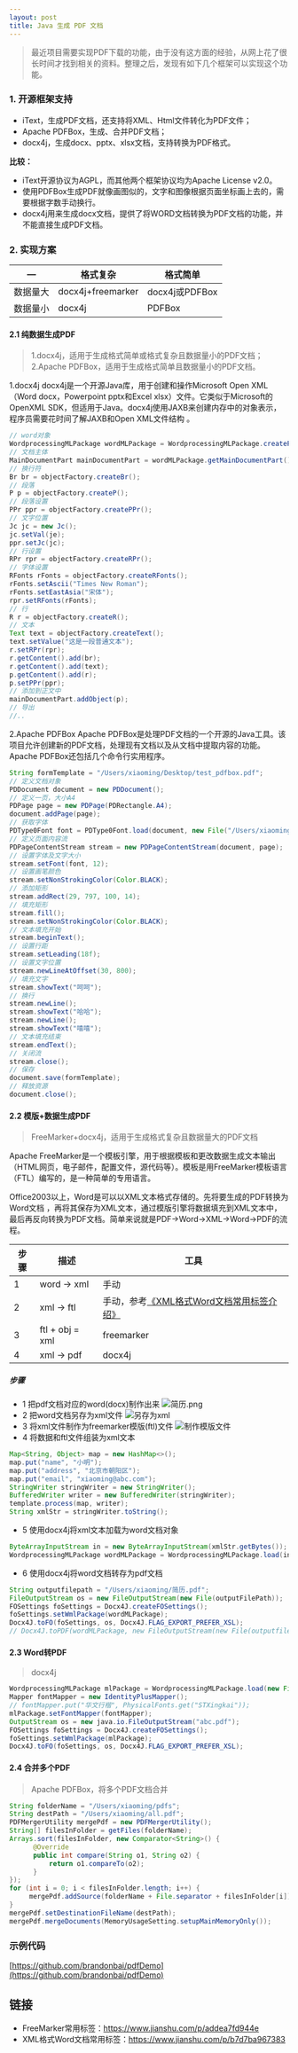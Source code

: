 ```yaml
---
layout: post
title: Java 生成 PDF 文档
---
```


> 最近项目需要实现PDF下载的功能，由于没有这方面的经验，从网上花了很长时间才找到相关的资料。整理之后，发现有如下几个框架可以实现这个功能。

### 1. 开源框架支持
* iText，生成PDF文档，还支持将XML、Html文件转化为PDF文件；
* Apache PDFBox，生成、合并PDF文档；
* docx4j，生成docx、pptx、xlsx文档，支持转换为PDF格式。

**比较：**
* iText开源协议为AGPL，而其他两个框架协议均为Apache License v2.0。
* 使用PDFBox生成PDF就像画图似的，文字和图像根据页面坐标画上去的，需要根据字数手动换行。
* docx4j用来生成docx文档，提供了将WORD文档转换为PDF文档的功能，并不能直接生成PDF文档。

### 2. 实现方案
—|格式复杂|格式简单
-|-|-
数据量大|docx4j+freemarker|docx4j或PDFBox
数据量小|docx4j|PDFBox

#### 2.1 纯数据生成PDF
> 1.docx4j，适用于生成格式简单或格式复杂且数据量小的PDF文档；
> 2.Apache PDFBox，适用于生成格式简单且数据量小的PDF文档。

1.docx4j
docx4j是一个开源Java库，用于创建和操作Microsoft Open XML（Word docx，Powerpoint pptx和Excel xlsx）文件。它类似于Microsoft的OpenXML SDK，但适用于Java。docx4j使用JAXB来创建内存中的对象表示，程序员需要花时间了解JAXB和Open XML文件结构 。
```java
// word对象
WordprocessingMLPackage wordMLPackage = WordprocessingMLPackage.createPackage();
// 文档主体
MainDocumentPart mainDocumentPart = wordMLPackage.getMainDocumentPart();
// 换行符
Br br = objectFactory.createBr();
// 段落
P p = objectFactory.createP();
// 段落设置
PPr ppr = objectFactory.createPPr();
// 文字位置
Jc jc = new Jc();
jc.setVal(je);
ppr.setJc(jc);
// 行设置
RPr rpr = objectFactory.createRPr();
// 字体设置
RFonts rFonts = objectFactory.createRFonts();
rFonts.setAscii("Times New Roman");
rFonts.setEastAsia("宋体");
rpr.setRFonts(rFonts);
// 行
R r = objectFactory.createR();
// 文本
Text text = objectFactory.createText();
text.setValue("这是一段普通文本");
r.setRPr(rpr);
r.getContent().add(br);
r.getContent().add(text);
p.getContent().add(r);
p.setPPr(ppr);
// 添加到正文中
mainDocumentPart.addObject(p);
// 导出
//..
```
2.Apache PDFBox
Apache PDFBox是处理PDF文档的一个开源的Java工具。该项目允许创建新的PDF文档，处理现有文档以及从文档中提取内容的功能。Apache PDFBox还包括几个命令行实用程序。
```java
String formTemplate = "/Users/xiaoming/Desktop/test_pdfbox.pdf";
// 定义文档对象
PDDocument document = new PDDocument();
// 定义一页，大小A4
PDPage page = new PDPage(PDRectangle.A4);
document.addPage(page);
// 获取字体
PDType0Font font = PDType0Font.load(document, new File("/Users/xiaoming/work/tmp/simsun.ttf"));
// 定义页面内容流
PDPageContentStream stream = new PDPageContentStream(document, page);
// 设置字体及文字大小
stream.setFont(font, 12);
// 设置画笔颜色
stream.setNonStrokingColor(Color.BLACK);
// 添加矩形
stream.addRect(29, 797, 100, 14);
// 填充矩形
stream.fill();
stream.setNonStrokingColor(Color.BLACK);
// 文本填充开始
stream.beginText();
// 设置行距
stream.setLeading(18f);
// 设置文字位置
stream.newLineAtOffset(30, 800);
// 填充文字
stream.showText("呵呵");
// 换行
stream.newLine();
stream.showText("哈哈");
stream.newLine();
stream.showText("嘻嘻");
// 文本填充结束
stream.endText();
// 关闭流
stream.close();
// 保存
document.save(formTemplate);
// 释放资源
document.close();
```
#### 2.2 模版+数据生成PDF
> FreeMarker+docx4j，适用于生成格式复杂且数据量大的PDF文档

Apache FreeMarker是一个模板引擎，用于根据模板和更改数据生成文本输出（HTML网页，电子邮件，配置文件，源代码等）。模板是用FreeMarker模板语言（FTL）编写的，是一种简单的专用语言。

Office2003以上，Word是可以以XML文本格式存储的。先将要生成的PDF转换为Word文档 ，再将其保存为XML文本，通过模版引擎将数据填充到XML文本中，最后再反向转换为PDF文档。简单来说就是PDF->Word->XML->Word->PDF的流程。

步骤|描述|工具
-|-|-
1|word -> xml|手动
2|xml -> ftl|手动，参考[《XML格式Word文档常用标签介绍》](https://www.jianshu.com/p/b7d7ba967383)
3|ftl + obj = xml|freemarker
4|xml -> pdf|docx4j

##### 步骤
* 1 把pdf文档对应的word(docx)制作出来
![简历.png](https://upload-images.jianshu.io/upload_images/5151732-ce024c8c93cc5dae.png?imageMogr2/auto-orient/strip%7CimageView2/2/w/1240)
* 2 把word文档另存为xml文件
![另存为xml](https://upload-images.jianshu.io/upload_images/5151732-fdd13aee8eb7eddb.png?imageMogr2/auto-orient/strip%7CimageView2/2/w/1240)
* 3 将xml文件制作为freemarker模版(ftl)文件
![制作模版文件](https://upload-images.jianshu.io/upload_images/5151732-ba5882b10b59dcfd.png?imageMogr2/auto-orient/strip%7CimageView2/2/w/1240)
* 4 将数据和ftl文件组装为xml文本
```java
Map<String, Object> map = new HashMap<>();
map.put("name", "小明");
map.put("address", "北京市朝阳区");
map.put("email", "xiaoming@abc.com");
StringWriter stringWriter = new StringWriter();
BufferedWriter writer = new BufferedWriter(stringWriter);
template.process(map, writer);
String xmlStr = stringWriter.toString();
```
* 5 使用docx4j将xml文本加载为word文档对象
```java
ByteArrayInputStream in = new ByteArrayInputStream(xmlStr.getBytes());
WordprocessingMLPackage wordMLPackage = WordprocessingMLPackage.load(in);
```
* 6 使用docx4j将word文档转存为pdf文档
```java
String outputfilepath = "/Users/xiaoming/简历.pdf";
FileOutputStream os = new FileOutputStream(new File(outputFilePath));
FOSettings foSettings = Docx4J.createFOSettings();
foSettings.setWmlPackage(wordMLPackage);
Docx4J.toFO(foSettings, os, Docx4J.FLAG_EXPORT_PREFER_XSL);
// Docx4J.toPDF(wordMLPackage, new FileOutputStream(new File(outputfilepath)));
```
#### 2.3 Word转PDF
> docx4j
```java
WordprocessingMLPackage mlPackage = WordprocessingMLPackage.load(new File("abc.docx"));
Mapper fontMapper = new IdentityPlusMapper();  
// fontMapper.put("华文行楷", PhysicalFonts.get("STXingkai"));  
mlPackage.setFontMapper(fontMapper);  
OutputStream os = new java.io.FileOutputStream("abc.pdf");    
FOSettings foSettings = Docx4J.createFOSettings();  
foSettings.setWmlPackage(mlPackage);  
Docx4J.toFO(foSettings, os, Docx4J.FLAG_EXPORT_PREFER_XSL);  
```
#### 2.4 合并多个PDF
> Apache PDFBox，将多个PDF文档合并
```java
String folderName = "/Users/xiaoming/pdfs";
String destPath = "/Users/xiaoming/all.pdf";
PDFMergerUtility mergePdf = new PDFMergerUtility();
String[] filesInFolder = getFiles(folderName);
Arrays.sort(filesInFolder, new Comparator<String>() {
      @Override
      public int compare(String o1, String o2) {
          return o1.compareTo(o2);
      }
});
for (int i = 0; i < filesInFolder.length; i++) {
     mergePdf.addSource(folderName + File.separator + filesInFolder[i]);
}
mergePdf.setDestinationFileName(destPath);
mergePdf.mergeDocuments(MemoryUsageSetting.setupMainMemoryOnly());
```

### 示例代码
[https://github.com/brandonbai/pdfDemo](https://github.com/brandonbai/pdfDemo)

## 链接

* FreeMarker常用标签：https://www.jianshu.com/p/addea7fd944e
* XML格式Word文档常用标签：https://www.jianshu.com/p/b7d7ba967383
